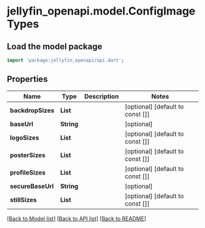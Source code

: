# jellyfin_openapi.model.ConfigImageTypes

## Load the model package
```dart
import 'package:jellyfin_openapi/api.dart';
```

## Properties
Name | Type | Description | Notes
------------ | ------------- | ------------- | -------------
**backdropSizes** | **List<String>** |  | [optional] [default to const []]
**baseUrl** | **String** |  | [optional] 
**logoSizes** | **List<String>** |  | [optional] [default to const []]
**posterSizes** | **List<String>** |  | [optional] [default to const []]
**profileSizes** | **List<String>** |  | [optional] [default to const []]
**secureBaseUrl** | **String** |  | [optional] 
**stillSizes** | **List<String>** |  | [optional] [default to const []]

[[Back to Model list]](../README.md#documentation-for-models) [[Back to API list]](../README.md#documentation-for-api-endpoints) [[Back to README]](../README.md)


